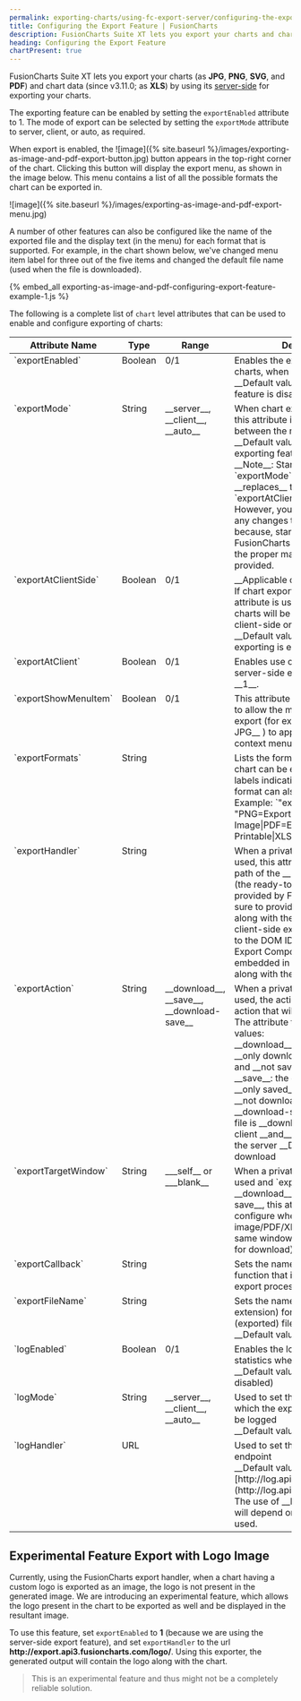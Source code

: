 ```yaml
---
permalink: exporting-charts/using-fc-export-server/configuring-the-export-feature.html
title: Configuring the Export Feature | FusionCharts
description: FusionCharts Suite XT lets you export your charts and chart data by using one from its three modes of export- server-side export, client-side export, and auto export.
heading: Configuring the Export Feature
chartPresent: true
---
```


FusionCharts Suite XT lets you export your charts (as __JPG__, __PNG__, __SVG__, and __PDF__) and chart data (since v3.11.0; as __XLS__) by using its [server-side](/exporting-charts/using-fc-export-server/modes-of-export/exporting-charts-and-chart-data-using-the-server-side-export-feature) for exporting your charts.

The exporting feature can be enabled by setting the `exportEnabled` attribute to 1. The mode of export can be selected by setting the `exportMode` attribute to server, client, or auto, as required.

When export is enabled, the <span> ![image]({% site.baseurl %}/images/exporting-as-image-and-pdf-export-button.jpg) </span> button appears in the top-right corner of the chart. Clicking this button will display the export menu, as shown in the image below. This menu contains a list of all the possible formats the chart can be exported in.

![image]({% site.baseurl %}/images/exporting-as-image-and-pdf-export-menu.jpg)

A number of other features can also be configured like the name of the exported file and the display text (in the menu) for each format that is supported. For example, in the chart shown below, we've changed menu item label for three out of the five items and changed the default file name (used when the file is downloaded).

{% embed_all exporting-as-image-and-pdf-configuring-export-feature-example-1.js %}

The following is a complete list of `chart` level attributes that can be used to enable and configure exporting of charts:

<table width="100%" border="0" class="table" cellpadding="2" cellspacing="0">
    <thead>
        <tr>
            <th width="25%" valign="top" class="header">Attribute Name</th>
            <th width="10%" valign="top" class="header">Type</th>
            <th width="10%" valign="top" class="header">Range</th>
            <th width="55%" valign="top" class="header">Description</th>
        </tr>
    </thead>
    <tbody>
        <tr>
            <td valign="top" class="code">`exportEnabled`</td>
            <td valign="top" class="text">Boolean</td>
            <td valign="top" class="text">0/1</td>
            <td valign="top" class="text">Enables the exporting feature in charts, when set to __1__ <br> __Default value__: 0 (the exporting feature is disabled) </td>
        </tr> 
        <tr> 
            <td valign="top" class="code"> `exportMode` </td>
            <td valign="top" class="code"> String </td>
            <td valign="top" class="code"> __server__, __client__, __auto__ </td>
            <td valign="top" class="code"> When chart exporting is enabled, this attribute is used to switch between the modes of export. <br> __Default value__: auto (the auto exporting feature is enabled) <br> __Note__: Starting v3.12.1, the `exportMode` attribute __replaces__ the `exportAtClientSide` attribute. However, you don’t need to make any changes to the existing setup because, starting v3.12.1, the FusionCharts library comes with the proper mapping already provided.</td>
        </tr> 
        <tr>
            <td valign="top" class="code">`exportAtClientSide`</td>
            <td valign="top" class="text">Boolean</td>
            <td valign="top" class="text">0/1</td>
            <td valign="top" class="text">__Applicable only till v3.12.0__ <br> If chart exporting is enabled, this attribute is used to set whether charts will be exported on the client-side or the server-side. <br> __Default value__: 0 (server-side exporting is enabled) </td>
        </tr>   
        <tr>
            <td valign="top" class="code">`exportAtClient`</td>
            <td valign="top" class="text">Boolean</td>
            <td valign="top" class="text">0/1</td>
            <td valign="top" class="text">Enables use of a private server for server-side export, when set to __1__.</td>
        </tr>
        <tr>
            <td valign="top" class="code">`exportShowMenuItem`</td>
            <td valign="top" class="text">Boolean</td>
            <td valign="top" class="text">0/1</td>
            <td valign="top" class="text">This attribute gives you the option to allow the menu items related to export (for example, __Export as JPG__ ) to appear in the chart's context menu.</td>
        </tr>
        <tr>
            <td valign="top" class="code">`exportFormats`</td>
            <td valign="top" class="text">String</td>
            <td valign="top" class="text"></td>
            <td valign="top" class="text">Lists the formats in which the chart can be exported. Custom labels indicating the exported format can also be configured. Example:
    `"exportFormats": "PNG=Export as High Quality Image|PDF=Export as Printable|XLS=Export Chart Data"`
            </td>
        </tr>
        <tr>
            <td valign="top" class="code">`exportHandler`</td>
            <td valign="top" class="text">String</td>
            <td valign="top" class="text"></td>
            <td valign="top" class="text">When a private export server is used, this attribute refers to the path of the __Export Handler__ (the ready-to-use scripts provided by FusionCharts). Make sure to provide the file name along with the path. In case of client-side exporting, this refers to the DOM ID of the FusionCharts Export Component that is embedded in your web page, along with the chart.
            </td>
        </tr>
        <tr>
            <td valign="top" class="code">`exportAction`</td>
            <td valign="top" class="text">String</td>
            <td valign="top" class="text">__download__, __save__, __download-save__</td>
            <td valign="top" class="text">When a private export server is used, the action specifies the action that will be taken on export. <br> The attribute takes the following values: <br> __download__: the exported file is __only downloaded__ on the client and __not saved__ on the server <br> __save__: the exported file is __only saved__ on the server and __not downloaded__ on the client <br> __download-save__: the exported file is __downloaded__ on the client __and__ also __saved__ on the server
                __Default value__: download </td>
        </tr>
        <tr>
            <td valign="top" class="code">`exportTargetWindow`</td>
            <td valign="top" class="text">String</td>
            <td valign="top" class="text">___self__ or ___blank__</td>
            <td valign="top" class="text">When a private export server is used and `exportAction` is set to __download__ or __download-save__, this attribute lets you configure whether the exported image/PDF/XLS will open in the same window (as an attachment for download) or in a new window.</td>
        </tr>
        <tr>
            <td valign="top" class="code">`exportCallback`</td>
            <td valign="top" class="text">String</td>
            <td valign="top" class="text"></td>
            <td valign="top" class="text">Sets the name of the JavaScript function that is called when the export process completes</td>
        </tr>
        <tr>
            <td valign="top" class="code">`exportFileName`</td>
            <td valign="top" class="text">String</td>
            <td valign="top" class="text"></td>
            <td valign="top" class="text">Sets the name (excluding the extension) for the output (exported) file. <br> __Default value__: FusionCharts </td>
        </tr>
        <tr>
            <td valign="top" class="code">`logEnabled`</td>
            <td valign="top" class="text">Boolean</td>
            <td valign="top" class="text">0/1</td>
            <td valign="top" class="text">Enables the logging of export statistics when set to __1__ <br> __Default value__: 0 (logging is disabled) </td>
        </tr>
        <tr>
            <td valign="top" class="code">`logMode`</td>
            <td valign="top" class="text">String</td>
            <td valign="top" class="text">__server__, __client__, __auto__</td>
            <td valign="top" class="text">Used to set the export mode for which the export statistics have to be logged <br> __Default value__: auto </td>
        </tr>
        <tr>
            <td valign="top" class="code">`logHandler`</td>
            <td valign="top" class="text">URL</td>
            <td valign="top" class="text"> </td>
            <td valign="top" class="text"> Used to set the URL for the log endpoint <br> __Default value__: [http://log.api3.fusioncharts.com/](http://log.api3.fusioncharts.com/) <br> The use of __http__ or __https__ will depend on the protocol being used. </td>
        </tr>
    </tbody>
</table>

## Experimental Feature Export with Logo Image

Currently, using the FusionCharts export handler, when a chart having a custom logo is exported as an image, the logo is not present in the generated image. We are introducing an experimental feature, which allows the logo present in the chart to be exported as well and be displayed in the resultant image.

To use this feature, set `exportEnabled` to __1__ (because we are using the server-side export feature), and set `exportHandler` to the url __http&#58;//export.api3.fusioncharts.com/logo/__. Using this exporter, the generated output will contain the logo along with the chart. 

> This is an experimental feature and thus might not be a completely reliable solution.